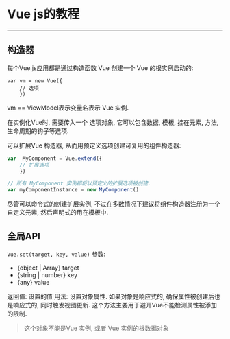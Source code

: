 # Vue js的教程
---

## 构造器
每个Vue.js应用都是通过构造函数 Vue 创建一个 Vue 的根实例启动的:

```
var vm = new Vue({
    // 选项
    })
```
vm == ViewModel表示变量名表示 Vue 实例.

在实例化Vue时, 需要传入一个 选项对象, 它可以包含数据, 模板, 挂在元素, 方法, 生命周期的钩子等选项.

可以扩展Vue 构造器, 从而用预定义选项创建可复用的组件构造器:
```js
var  MyComponent = Vue.extend({
    // 扩展选项
    })

// 所有 MyComponent 实例都将以预定义的扩展选项被创建.
var myComponentInstance = new MyComponent()
```

尽管可以命令式的创建扩展实例, 不过在多数情况下建议将组件构造器注册为一个自定义元素, 然后声明式的用在模板中.


## 全局API

`Vue.set(target, key, value)`
参数: 
- {object | Array} target
- {string | number} key
- {any} value

返回值: 设置的值
用法:
设置对象属性. 如果对象是响应式的, 确保属性被创建后也是响应式的, 同时触发视图更新. 这个方法主要用于避开Vue不能检测属性被添加的限制.
> 这个对象不能是Vue 实例, 或者 Vue 实例的根数据对象
